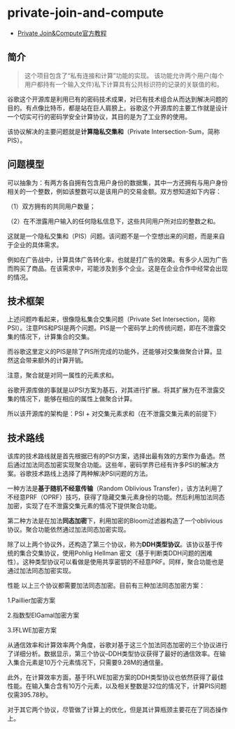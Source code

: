 # private-join-and-compute

- [Private Join&Compute官方教程](https://github.com/google/private-join-and-compute)

## 简介

> 这个项目包含了“私有连接和计算”功能的实现。 该功能允许两个用户(每个用户都持有一个输入文件)私下计算具有公共标识符的记录的关联值的和。

谷歌这个开源库是利用已有的密码技术成果，对已有技术组合从而达到解决问题的目的。有点像比特币，都是站在巨人肩膀上。谷歌这个开源库的主要工作就是设计一个切实可行的密码学安全计算协议，其目的是为了工业界的使用。

该协议解决的主要问题就是**计算隐私交集和**（Private Intersection-Sum，简称PIS）。

## 问题模型

可以抽象为：有两方各自拥有包含用户身份的数据集，其中一方还拥有与用户身份相关的一个整数，例如该整数可以是该用户的交易金额。双方想知道如下内容：

（1）双方拥有的共同用户数量；

（2）在不泄露用户输入的任何隐私信息下，这些共同用户所对应的整数之和。

这就是一个隐私交集和（PIS）问题。该问题不是一个空想出来的问题，而是来自于企业的具体需求。

例如在广告战中，计算具体广告转化率，也就是打广告的效果。有多少人因为广告而购买了商品。在该需求中，可能涉及到多个企业。这是在企业合作中经常会出现的情况。



## 技术框架

上述问题咋看起来，很像隐私集合交集问题（Private Set Intersection，简称PSI）。注意PIS和PSI是两个问题。PIS是一个密码学上的传统问题，即在不泄露交集的情况下，计算集合的交集。

而谷歌这里定义的PIS是除了PIS所完成的功能外，还能够对交集做聚合计算。显然这会带来额外的计算开销。

注意，聚合就是对同一属性的元素求和。

谷歌开源库做的事就是以PSI方案为基石，对其进行扩展。将其扩展为在不泄露交集的情况下，能够在相应的属性上做聚合计算。

所以该开源库的架构是：PSI + 对交集元素求和（在不泄露交集元素的前提下）

## 技术路线

该库的技术路线就是首先根据已有的PSI方案，选择出最有效的方案作为备选。然后通过加法同态加密实现聚合功能。这些年，密码学界已经有许多PSI的解决方案。谷歌技术路线上选择了两种解决PSI问题的方法。

一种方法是**基于随机不经意传输**（Random Oblivious Transfer），该方法利用了不经意PRF（OPRF）技巧，获得了隐藏交集元素身份的功能。然后利用加法同态加密，实现了在不泄露交集元素的情况下提供聚合功能。

第二种方法是在加法**同态加密**下，利用加密的Bloom过滤器构造了一个oblivious协议。聚合功能依然通过加法同态加密实现。

除了以上两个协议外，还构造了第三个协议，称为**DDH类型协议**。该协议基于传统的集合交集协议，使用Pohlig Hellman 密文（基于判断类DDH问题的困难性）。这种类型协议可以看做是使用共享密钥的不经意PRF。同样，聚合功能也是通过加法同态加密实现。

性能
以上三个协议都需要加法同态加密。目前有三种加法同态加密方案：

1.Paillier加密方案

2.指数型ElGamal加密方案

3.环LWE加密方案

从通信效率和计算效率两个角度，谷歌对基于这三个加法同态加密的三个协议进行了详细分析。数据显示，第三个协议–DDH类型协议获得了最好的通信效率。在输入集合元素是10万个元素情况下，只需要9.28M的通信量。

此外，在计算效率方面，基于环LWE加密方案的DDH类型协议也依然获得了最佳性能。在输入集合含有10万个元素，以及相关整数是32位的情况下，计算PIS问题仅需395.78秒。

对于其它两个协议，尽管做了计算上的优化，但是其计算瓶颈主要花在了同态操作上。






